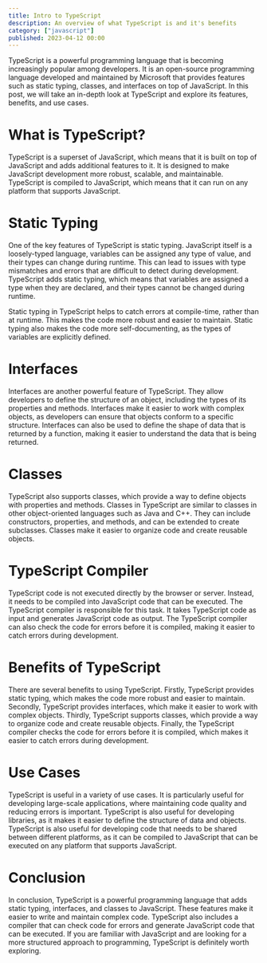```yaml
---
title: Intro to TypeScript
description: An overview of what TypeScript is and it's benefits
category: ["javascript"]
published: 2023-04-12 00:00
---
```


TypeScript is a powerful programming language that is becoming increasingly popular among developers. It is an open-source programming language developed and maintained by Microsoft that provides features such as static typing, classes, and interfaces on top of JavaScript. In this post, we will take an in-depth look at TypeScript and explore its features, benefits, and use cases.

# What is TypeScript?

TypeScript is a superset of JavaScript, which means that it is built on top of JavaScript and adds additional features to it. It is designed to make JavaScript development more robust, scalable, and maintainable. TypeScript is compiled to JavaScript, which means that it can run on any platform that supports JavaScript.

# Static Typing

One of the key features of TypeScript is static typing. JavaScript itself is a loosely-typed language, variables can be assigned any type of value, and their types can change during runtime. This can lead to issues with type mismatches and errors that are difficult to detect during development. TypeScript adds static typing, which means that variables are assigned a type when they are declared, and their types cannot be changed during runtime.

Static typing in TypeScript helps to catch errors at compile-time, rather than at runtime. This makes the code more robust and easier to maintain. Static typing also makes the code more self-documenting, as the types of variables are explicitly defined.

# Interfaces

Interfaces are another powerful feature of TypeScript. They allow developers to define the structure of an object, including the types of its properties and methods. Interfaces make it easier to work with complex objects, as developers can ensure that objects conform to a specific structure. Interfaces can also be used to define the shape of data that is returned by a function, making it easier to understand the data that is being returned.

# Classes

TypeScript also supports classes, which provide a way to define objects with properties and methods. Classes in TypeScript are similar to classes in other object-oriented languages such as Java and C++. They can include constructors, properties, and methods, and can be extended to create subclasses. Classes make it easier to organize code and create reusable objects.

# TypeScript Compiler

TypeScript code is not executed directly by the browser or server. Instead, it needs to be compiled into JavaScript code that can be executed. The TypeScript compiler is responsible for this task. It takes TypeScript code as input and generates JavaScript code as output. The TypeScript compiler can also check the code for errors before it is compiled, making it easier to catch errors during development.

# Benefits of TypeScript

There are several benefits to using TypeScript. Firstly, TypeScript provides static typing, which makes the code more robust and easier to maintain. Secondly, TypeScript provides interfaces, which make it easier to work with complex objects. Thirdly, TypeScript supports classes, which provide a way to organize code and create reusable objects. Finally, the TypeScript compiler checks the code for errors before it is compiled, which makes it easier to catch errors during development.

# Use Cases

TypeScript is useful in a variety of use cases. It is particularly useful for developing large-scale applications, where maintaining code quality and reducing errors is important. TypeScript is also useful for developing libraries, as it makes it easier to define the structure of data and objects. TypeScript is also useful for developing code that needs to be shared between different platforms, as it can be compiled to JavaScript that can be executed on any platform that supports JavaScript.

# Conclusion

In conclusion, TypeScript is a powerful programming language that adds static typing, interfaces, and classes to JavaScript. These features make it easier to write and maintain complex code. TypeScript also includes a compiler that can check code for errors and generate JavaScript code that can be executed. If you are familiar with JavaScript and are looking for a more structured approach to programming, TypeScript is definitely worth exploring.
